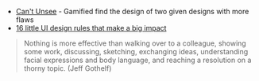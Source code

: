 - [Can't Unsee](https://cantunsee.space/) - Gamified find the design of two given designs with more flaws
- [16 little UI design rules that make a big impact](https://uxplanet.org/16-ui-design-tips-ba2e7524d203)


> Nothing is more effective than walking over to a colleague, showing some work, discussing, sketching, exchanging ideas, understanding facial expressions and body language, and reaching a resolution on a thorny topic. (Jeff Gothelf)